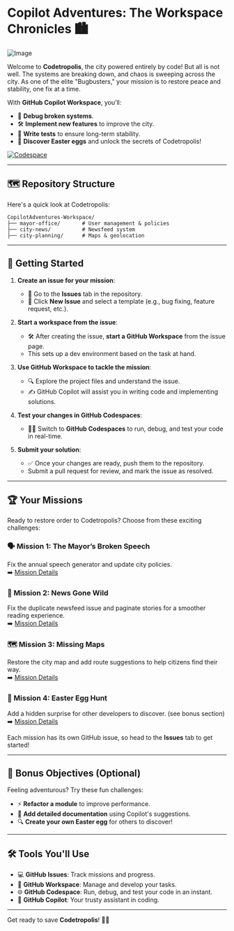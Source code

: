 ﻿# Copilot Adventures: The Workspace Chronicles 🏙️

![Image](https://github.com/user-attachments/assets/93d417a9-0fc3-4e25-b7c2-249918413449)

Welcome to **Codetropolis**, the city powered entirely by code! But all is not well. The systems are breaking down, and chaos is sweeping across the city. As one of the elite "Bugbusters," your mission is to restore peace and stability, one fix at a time.

With **GitHub Copilot Workspace**, you’ll:

-   🐞 **Debug broken systems**.
-   🛠️ **Implement new features** to improve the city.
-   🧪 **Write tests** to ensure long-term stability.
-   🎉 **Discover Easter eggs** and unlock the secrets of Codetropolis!

[![Codespace](https://img.shields.io/static/v1?style=for-the-badge&label=Test+In+Codespace&message=Open&color=brightgreen&logo=github)](https://github.com/codespaces/new?hide_repo_select=true&skip_quickstart=true)

----------

## 🗺️ Repository Structure

Here's a quick look at Codetropolis:

```plaintext
CopilotAdventures-Workspace/
├── mayor-office/       # User management & policies
├── city-news/          # Newsfeed system
├── city-planning/      # Maps & geolocation
```

----------

## 🚀 Getting Started

1.  **Create an issue for your mission**:
    
    -   🧭 Go to the **Issues** tab in the repository.
    -   📝 Click **New Issue** and select a template (e.g., bug fixing, feature request, etc.).
2.  **Start a workspace from the issue**:
    
    -   🛠️ After creating the issue, **start a GitHub Workspace** from the issue page.
    -   This sets up a dev environment based on the task at hand.
3.  **Use GitHub Workspace to tackle the mission**:
    
    -   🔍 Explore the project files and understand the issue.
    -   ✍️ GitHub Copilot will assist you in writing code and implementing solutions.
4.  **Test your changes in GitHub Codespaces**:
    
    -   🧑‍💻 Switch to **GitHub Codespaces** to run, debug, and test your code in real-time.
5.  **Submit your solution**:
    
    -   ✅ Once your changes are ready, push them to the repository.
    -   Submit a pull request for review, and mark the issue as resolved.

----------

## 🏆 Your Missions

Ready to restore order to Codetropolis? Choose from these exciting challenges:

### 🗣️ Mission 1: The Mayor’s Broken Speech

Fix the annual speech generator and update city policies.  
➡️ [Mission Details](https://github.com/galadril/WorkspacesAdventures/blob/main/mayor-office/broken_system.md)

### 📰 Mission 2: News Gone Wild

Fix the duplicate newsfeed issue and paginate stories for a smoother reading experience.  
➡️ [Mission Details](https://github.com/galadril/WorkspacesAdventures/blob/main/city-news/news-pagination.md)

### 🗺️ Mission 3: Missing Maps

Restore the city map and add route suggestions to help citizens find their way.  
➡️ [Mission Details](https://github.com/galadril/WorkspacesAdventures/blob/main/city-planning/missing_maps.md)

### 🎉 Mission 4: Easter Egg Hunt

Add a hidden surprise for other developers to discover.  (see bonus section)
➡️ [Mission Details](https://github.com/galadril/WorkspacesAdventures/blob/main/city-planning/missing_maps.md)

Each mission has its own GitHub issue, so head to the **Issues** tab to get started!

----------

## 🌟 Bonus Objectives (Optional)

Feeling adventurous? Try these fun challenges:

-   ⚡ **Refactor a module** to improve performance.
-   📝 **Add detailed documentation** using Copilot's suggestions.
-   🔍 **Create your own Easter egg** for others to discover!

----------

## 🛠 Tools You'll Use

-   💻 **GitHub Issues**: Track missions and progress.
-   🔧 **GitHub Workspace**: Manage and develop your tasks.
-   🌐 **GitHub Codespace**: Run, debug, and test your code in an instant.
-   🤖 **GitHub Copilot**: Your trusty assistant in coding.

----------

Get ready to save **Codetropolis**! 🚀🎉

